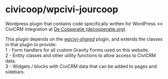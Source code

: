 civicoop/wpcivi-jourcoop
========================

Wordpress plugin that contains code specifically written for WordPress <-> CiviCRM integration
at [De Coöperatie (decooperatie.org)](https://decooperatie.org).
  
This plugin depends on the *[wpcivi-shared](https://github.com/civicoop/wpcivi-shared)*
plugin, and extends the classes in that plugin to provide:  
1 - Form handlers for all custom Gravity Forms used on this website.  
2 - Entity classes and other utility functions to allow access to CiviCRM data.  
3 - Widgets / blocks with CiviCRM data that can be added to pages and sidebars.